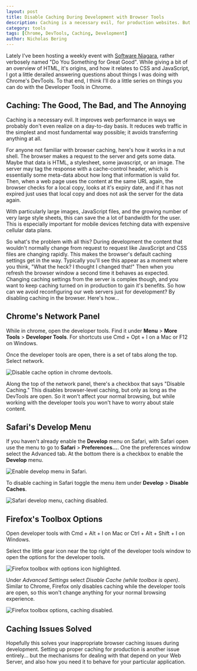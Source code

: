 ```yaml
---
layout: post
title: Disable Caching During Development with Browser Tools
description: Caching is a necessary evil, for production websites. But during development caching can just be a bother with no benefit. Here's how to disable caching in the browser during development.
category: tools
tags: [Chrome, DevTools, Caching, Development]
author: Nicholas Bering
---
```


Lately I've been hosting a weekly event with [Software Niagara](https://www.softwareniagara.com/),
rather verbosely named "Do You Something for Great Good".
While giving a bit of an overview of HTML, it's origins, and how it relates to CSS and JavaScript, I got a little
derailed answering questions about things I was doing with Chrome's DevTools. To that end, I think I'll do a little
series on things you can do with the Developer Tools in Chrome.

## Caching: The Good, The Bad, and The Annoying

Caching is a necessary evil. It improves web performance in ways we probably don't even realize on a day-to-day basis.
It reduces web traffic in the simplest and most fundamental way possible; it avoids transferring anything at all.

For anyone not familiar with browser caching, here's how it works in a nut shell. The browser makes a request to the server
and gets some data. Maybe that data is HTML, a stylesheet, some javascript, or an image. The server may tag the response
with a cache-control header, which is essentially some meta-data about how long that information is valid for. Then,
when a web page uses the content at the same URL again, the browser checks for a local copy, looks at it's expiry date,
and if it has not expired just uses that local copy and does not ask the server for the data again.

With particularly large images, JavaScript files, and the growing number of very large style sheets, this can save
the a lot of bandwidth for the user. This is especially important for mobile devices fetching data with expensive
cellular data plans.

So what's the problem with all this? During development the content that wouldn't normally change from request to request
like JavaScript and CSS files are changing rapidly. This makes the browser's default caching settings get in the way.
Typically you'll see this appear as a moment where you think, "What the heck? I thought I changed that!" Then when you
refresh the browser window a second time it behaves as expected. Changing caching settings from the server is complex though, and you
want to keep caching turned on in production to gain it's benefits. So how can we avoid reconfiguring our web servers
just for development? By disabling caching in the browser. Here's how...

## Chrome's Network Panel

While in chrome, open the developer tools. Find it under **Menu** > **More Tools** > **Developer Tools**. For shortcuts
use Cmd + Opt + I on a Mac or F12 on Windows.

Once the developer tools are open, there is a set of tabs along the top. Select network.

<p class="image-frame"><img src="{{ site.baseurl }}/images/disable-cache-chrome.png" alt="Disable cache option in chrome devtools."></p>

Along the top of the network panel, there's a checkbox that says "Disable Caching." This disables browser-level caching, but only
as long as the DevTools are open. So it won't affect your normal browsing, but while working with the developer
tools you won't have to worry about stale content.

## Safari's Develop Menu

If you haven't already enable the **Develop** menu on Safari, with Safari open use the menu to go to **Safari** > **Preferences...**.
One the preferences window select the Advanced tab. At the bottom there is a checkbox to enable the **Develop** menu.

<p class="image-frame"><img src="{{ site.baseurl }}/images/disable-cache-safari-prefs.png" alt="Enable develop menu in Safari."></p>

To disable caching in Safari toggle the menu item under **Develop** > **Disable Caches**.

<p class="image-frame"><img src="{{ site.baseurl }}/images/disable-cache-safari.png" alt="Safari develop menu, caching disabled." style="max-width: 295px;"></p>

## Firefox's Toolbox Options

Open developer tools with Cmd + Alt + I on Mac or Ctrl + Alt + Shift + I on Windows.

Select the little gear icon near the top right of the developer tools window to open the options for the developer tools.

<p class="image-frame"><img src="{{ site.baseurl }}/images/disable-cache-firefox-tools.png" alt="Firefox toolbox with options icon highlighted."></p>

Under *Advanced Settings* select *Disable Cache (while toolbox is open)*. Similar to Chrome, Firefox only disables caching
while the developer tools are open, so this won't change anything for your normal browsing experience.

<p class="image-frame"><img src="{{ site.baseurl }}/images/disable-cache-firefox.png" alt="Firefox toolbox options, caching disabled."></p>

## Caching Issues Solved

Hopefully this solves your inappropriate browser caching issues during development. Setting up proper caching for production
is another issue entirely... but the mechanisms for dealing with that depend on your Web Server, and also how you need it to
behave for your particular application.
